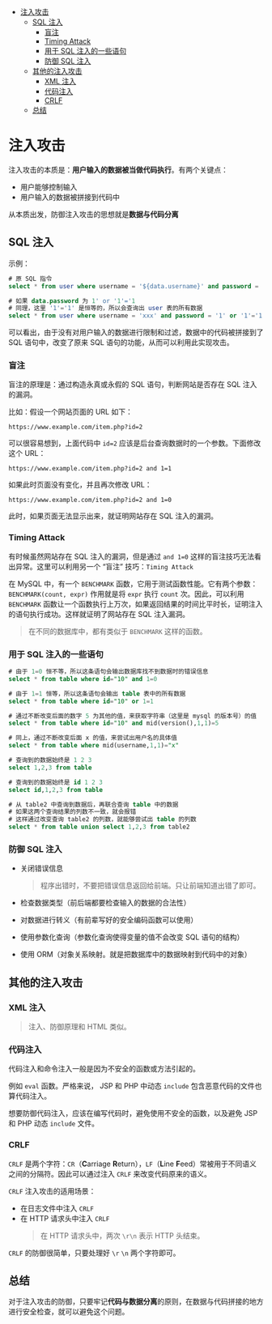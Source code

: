 - [注入攻击](#注入攻击)
  - [SQL 注入](#sql-注入)
    - [盲注](#盲注)
    - [Timing Attack](#timing-attack)
    - [用于 SQL 注入的一些语句](#用于-sql-注入的一些语句)
    - [防御 SQL 注入](#防御-sql-注入)
  - [其他的注入攻击](#其他的注入攻击)
    - [XML 注入](#xml-注入)
    - [代码注入](#代码注入)
    - [CRLF](#crlf)
  - [总结](#总结)

# 注入攻击

注入攻击的本质是：**用户输入的数据被当做代码执行**。有两个关键点：

- 用户能够控制输入
- 用户输入的数据被拼接到代码中

从本质出发，防御注入攻击的思想就是**数据与代码分离**

## SQL 注入

示例：

```sql
# 原 SQL 指令
select * from user where username = '${data.username}' and password = '${data.password}';

# 如果 data.password 为 1' or '1'='1
# 同理，这里 '1'='1' 是恒等的，所以会查询出 user 表的所有数据
select * from user where username = 'xxx' and password = '1' or '1'='1';
```

可以看出，由于没有对用户输入的数据进行限制和过滤，数据中的代码被拼接到了 SQL 语句中，改变了原来 SQL 语句的功能，从而可以利用此实现攻击。

### 盲注

盲注的原理是：通过构造永真或永假的 SQL 语句，判断网站是否存在 SQL 注入的漏洞。

比如：假设一个网站页面的 URL 如下：

```http
https://www.example.com/item.php?id=2
```

可以很容易想到，上面代码中 `id=2` 应该是后台查询数据时的一个参数。下面修改这个 URL：

```http
https://www.example.com/item.php?id=2 and 1=1
```

如果此时页面没有变化，并且再次修改 URL：

```http
https://www.example.com/item.php?id=2 and 1=0
```

此时，如果页面无法显示出来，就证明网站存在 SQL 注入的漏洞。

### Timing Attack

有时候虽然网站存在 SQL 注入的漏洞，但是通过 `and 1=0` 这样的盲注技巧无法看出异常。这里可以利用另一个 “盲注” 技巧：`Timing Attack`

在 MySQL 中，有一个 `BENCHMARK` 函数，它用于测试函数性能。它有两个参数：`BENCHMARK(count, expr)` 作用就是将 `expr` 执行 `count` 次。因此，可以利用 `BENCHMARK` 函数让一个函数执行上万次，如果返回结果的时间比平时长，证明注入的语句执行成功。这样就证明了网站存在 SQL 注入漏洞。

> 在不同的数据库中，都有类似于 `BENCHMARK` 这样的函数。

### 用于 SQL 注入的一些语句

```sql
# 由于 1=0 恒不等，所以这条语句会输出数据库找不到数据时的错误信息
select * from table where id="10" and 1=0

# 由于 1=1 恒等，所以这条语句会输出 table 表中的所有数据
select * from table where id="10" or 1=1

# 通过不断改变后面的数字 5 为其他的值，来获取字符串（这里是 mysql 的版本号）的值
select * from table where id="10" and mid(version(),1,1)=5

# 同上，通过不断改变后面 x 的值，来尝试出用户名的具体值
select * from table where mid(username,1,1)="x"

# 查询到的数据始终是 1 2 3
select 1,2,3 from table

# 查询到的数据始终是 id 1 2 3
select id,1,2,3 from table

# 从 table2 中查询到数据后，再联合查询 table 中的数据
# 如果这两个查询结果的列数不一致，就会报错
# 这样通过改变查询 table2 的列数，就能够尝试出 table 的列数
select * from table union select 1,2,3 from table2
```

### 防御 SQL 注入

- 关闭错误信息

  > 程序出错时，不要把错误信息返回给前端。只让前端知道出错了即可。

- 检查数据类型（前后端都要检查输入的数据的合法性）
- 对数据进行转义（有前辈写好的安全编码函数可以使用）
- 使用参数化查询（参数化查询使得变量的值不会改变 SQL 语句的结构）
- 使用 ORM（对象关系映射。就是把数据库中的数据映射到代码中的对象）

## 其他的注入攻击

### XML 注入

> 注入、防御原理和 HTML 类似。

### 代码注入

代码注入和命令注入一般是因为不安全的函数或方法引起的。

例如 `eval` 函数。严格来说， JSP 和 PHP 中动态 `include` 包含恶意代码的文件也算代码注入。

想要防御代码注入，应该在编写代码时，避免使用不安全的函数，以及避免 JSP 和 PHP 动态 `include` 文件。

### CRLF

`CRLF` 是两个字符：`CR`（**C**arriage **R**eturn），`LF`（**L**ine **F**eed）常被用于不同语义之间的分隔符。因此可以通过注入 `CRLF` 来改变代码原来的语义。

`CRLF` 注入攻击的适用场景：

- 在日志文件中注入 `CRLF`
- 在 HTTP 请求头中注入 `CRLF`
  > 在 HTTP 请求头中，两次 `\r\n` 表示 HTTP 头结束。

`CRLF` 的防御很简单，只要处理好 `\r` `\n` 两个字符即可。

## 总结

对于注入攻击的防御，只要牢记**代码与数据分离**的原则，在数据与代码拼接的地方进行安全检查，就可以避免这个问题。
